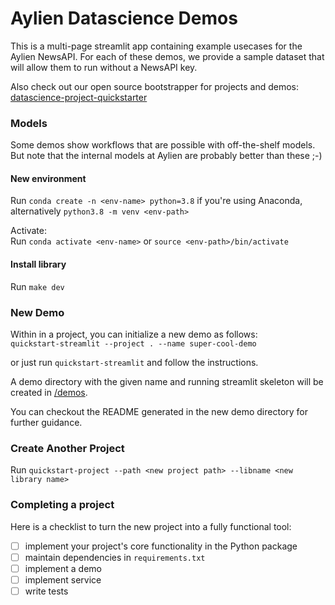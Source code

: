 # Aylien Datascience Demos

This is a multi-page streamlit app containing example usecases for the Aylien NewsAPI. 
For each of these demos, we provide a sample dataset that will allow them to run without a NewsAPI key. 

Also check out our open source bootstrapper for projects and demos: [datascience-project-quickstarter](https://github.com/AYLIEN/datascience-project-quickstarter)

### Models

Some demos show workflows that are possible with off-the-shelf models. But note that the internal 
models at Aylien are probably better than these ;-) 


#### New environment

Run `conda create -n <env-name> python=3.8` if you're using Anaconda, alternatively `python3.8 -m venv <env-path>`

Activate: <br>
Run `conda activate <env-name>` or `source <env-path>/bin/activate`

#### Install library
Run `make dev`

### New Demo

Within in a project, you can initialize a new demo as follows: <br>
`quickstart-streamlit --project . --name super-cool-demo`

or just run `quickstart-streamlit` and follow the instructions.

A demo directory with the given name and running streamlit skeleton will be created in [/demos](demos).

You can checkout the README generated in the new demo directory for further guidance.

### Create Another Project

Run `quickstart-project --path <new project path> --libname <new library name>`    

### Completing a project
Here is a checklist to turn the new project into a fully functional tool:
- [ ] implement your project's core functionality in the Python package
- [ ] maintain dependencies in `requirements.txt`
- [ ] implement a demo
- [ ] implement service
- [ ] write tests

